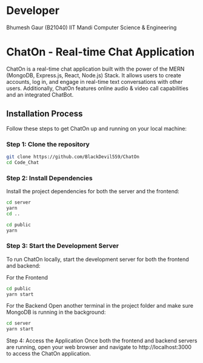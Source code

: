 # Developer 
Bhumesh Gaur (B21040) 
IIT Mandi Computer Science & Engineering
# ChatOn - Real-time Chat Application

ChatOn is a real-time chat application built with the power of the MERN (MongoDB, Express.js, React, Node.js) Stack. It allows users to create accounts, log in, and engage in real-time text conversations with other users. Additionally, ChatOn features online audio & video call capabilities and an integrated ChatBot.


## Installation Process

Follow these steps to get ChatOn up and running on your local machine:

### Step 1: Clone the repository

```bash
git clone https://github.com/BlackDevil559/ChatOn
cd Code_Chat
```

### Step 2: Install Dependencies
Install the project dependencies for both the server and the frontend:

```bash
cd server
yarn
cd ..
```
```bash
cd public
yarn
```
### Step 3: Start the Development Server
To run ChatOn locally, start the development server for both the frontend and backend:

For the Frontend
```bash
cd public
yarn start
```
For the Backend
Open another terminal in the project folder and make sure MongoDB is running in the background:

```bash
cd server
yarn start
```
Step 4: Access the Application
Once both the frontend and backend servers are running, open your web browser and navigate to http://localhost:3000 to access the ChatOn application.
